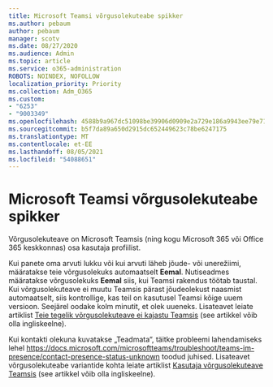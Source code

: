 ```yaml
---
title: Microsoft Teamsi võrgusolekuteabe spikker
ms.author: pebaum
author: pebaum
manager: scotv
ms.date: 08/27/2020
ms.audience: Admin
ms.topic: article
ms.service: o365-administration
ROBOTS: NOINDEX, NOFOLLOW
localization_priority: Priority
ms.collection: Adm_O365
ms.custom:
- "6253"
- "9003349"
ms.openlocfilehash: 4588b9a967dc51098be39906d0909e2a729e186a9943ee79e71d6ab50a666107
ms.sourcegitcommit: b5f7da89a650d2915dc652449623c78be6247175
ms.translationtype: MT
ms.contentlocale: et-EE
ms.lasthandoff: 08/05/2021
ms.locfileid: "54088651"
---
```

# <a name="help-with-presence-in-microsoft-teams"></a>Microsoft Teamsi võrgusolekuteabe spikker

Võrgusolekuteave on Microsoft Teamsis (ning kogu Microsoft 365 või Office 365 keskkonnas) osa kasutaja profiilist. 

Kui panete oma arvuti lukku või kui arvuti läheb jõude- või unerežiimi, määratakse teie võrgusolekuks automaatselt **Eemal**. Nutiseadmes määratakse võrgusolekuks **Eemal** siis, kui Teamsi rakendus töötab taustal. Kui võrgusolekuteave ei muutu Teamsis pärast jõudeolekust naasmist automaatselt, siis kontrollige, kas teil on kasutusel Teamsi kõige uuem versioon. Seejärel oodake kolm minutit, et olek uueneks. Lisateavet leiate artiklist [Teie tegelik võrgusolekuteave ei kajastu Teamsis](https://docs.microsoft.com/microsoftteams/troubleshoot/teams-im-presence/presence-not-show-actual-status) (see artikkel võib olla ingliskeelne).

Kui kontakti olekuna kuvatakse „Teadmata“, täitke probleemi lahendamiseks lehel https://docs.microsoft.com/microsoftteams/troubleshoot/teams-im-presence/contact-presence-status-unknown toodud juhised.
Lisateavet võrgusolekuteabe variantide kohta leiate artiklist [Kasutaja võrgusolekuteave Teamsis](https://docs.microsoft.com/microsoftteams/presence-admins) (see artikkel võib olla ingliskeelne).

